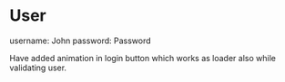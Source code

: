 # User

username: John
password: Password


Have added animation in login button which works as loader also while validating user.

